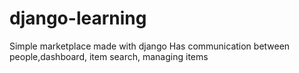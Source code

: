 # django-learning
Simple marketplace made with django
Has communication between people,dashboard, item search, managing items
